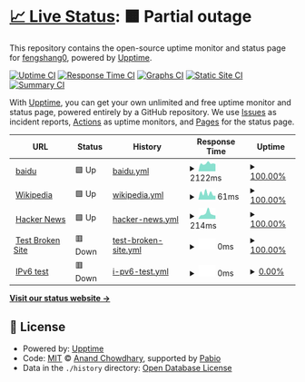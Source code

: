 # [📈 Live Status](https://demo.upptime.js.org): <!--live status--> **🟧 Partial outage**

This repository contains the open-source uptime monitor and status page for [fengshang0](https://demo.upptime.js.org), powered by [Upptime](https://github.com/upptime/upptime).

[![Uptime CI](https://github.com/fengshang0/upp/workflows/Uptime%20CI/badge.svg)](https://github.com/fengshang0/upp/actions?query=workflow%3A%22Uptime+CI%22)
[![Response Time CI](https://github.com/fengshang0/upp/workflows/Response%20Time%20CI/badge.svg)](https://github.com/fengshang0/upp/actions?query=workflow%3A%22Response+Time+CI%22)
[![Graphs CI](https://github.com/fengshang0/upp/workflows/Graphs%20CI/badge.svg)](https://github.com/fengshang0/upp/actions?query=workflow%3A%22Graphs+CI%22)
[![Static Site CI](https://github.com/fengshang0/upp/workflows/Static%20Site%20CI/badge.svg)](https://github.com/fengshang0/upp/actions?query=workflow%3A%22Static+Site+CI%22)
[![Summary CI](https://github.com/fengshang0/upp/workflows/Summary%20CI/badge.svg)](https://github.com/fengshang0/upp/actions?query=workflow%3A%22Summary+CI%22)

With [Upptime](https://upptime.js.org), you can get your own unlimited and free uptime monitor and status page, powered entirely by a GitHub repository. We use [Issues](https://github.com/fengshang0/upp/issues) as incident reports, [Actions](https://github.com/fengshang0/upp/actions) as uptime monitors, and [Pages](https://demo.upptime.js.org) for the status page.

<!--start: status pages-->
<!-- This summary is generated by Upptime (https://github.com/upptime/upptime) -->
<!-- Do not edit this manually, your changes will be overwritten -->
<!-- prettier-ignore -->
| URL | Status | History | Response Time | Uptime |
| --- | ------ | ------- | ------------- | ------ |
| <img alt="" src="https://icons.duckduckgo.com/ip3/www.baidu.com.ico" height="13"> [baidu](https://www.baidu.com) | 🟩 Up | [baidu.yml](https://github.com/fengshang0/upp/commits/HEAD/history/baidu.yml) | <details><summary><img alt="Response time graph" src="./graphs/baidu/response-time-week.png" height="20"> 2122ms</summary><br><a href="https://demo.upptime.js.org/history/baidu"><img alt="Response time 2250" src="https://img.shields.io/endpoint?url=https%3A%2F%2Fraw.githubusercontent.com%2Ffengshang0%2Fupp%2FHEAD%2Fapi%2Fbaidu%2Fresponse-time.json"></a><br><a href="https://demo.upptime.js.org/history/baidu"><img alt="24-hour response time 2833" src="https://img.shields.io/endpoint?url=https%3A%2F%2Fraw.githubusercontent.com%2Ffengshang0%2Fupp%2FHEAD%2Fapi%2Fbaidu%2Fresponse-time-day.json"></a><br><a href="https://demo.upptime.js.org/history/baidu"><img alt="7-day response time 2122" src="https://img.shields.io/endpoint?url=https%3A%2F%2Fraw.githubusercontent.com%2Ffengshang0%2Fupp%2FHEAD%2Fapi%2Fbaidu%2Fresponse-time-week.json"></a><br><a href="https://demo.upptime.js.org/history/baidu"><img alt="30-day response time 2236" src="https://img.shields.io/endpoint?url=https%3A%2F%2Fraw.githubusercontent.com%2Ffengshang0%2Fupp%2FHEAD%2Fapi%2Fbaidu%2Fresponse-time-month.json"></a><br><a href="https://demo.upptime.js.org/history/baidu"><img alt="1-year response time 2267" src="https://img.shields.io/endpoint?url=https%3A%2F%2Fraw.githubusercontent.com%2Ffengshang0%2Fupp%2FHEAD%2Fapi%2Fbaidu%2Fresponse-time-year.json"></a></details> | <details><summary><a href="https://demo.upptime.js.org/history/baidu">100.00%</a></summary><a href="https://demo.upptime.js.org/history/baidu"><img alt="All-time uptime 99.92%" src="https://img.shields.io/endpoint?url=https%3A%2F%2Fraw.githubusercontent.com%2Ffengshang0%2Fupp%2FHEAD%2Fapi%2Fbaidu%2Fuptime.json"></a><br><a href="https://demo.upptime.js.org/history/baidu"><img alt="24-hour uptime 100.00%" src="https://img.shields.io/endpoint?url=https%3A%2F%2Fraw.githubusercontent.com%2Ffengshang0%2Fupp%2FHEAD%2Fapi%2Fbaidu%2Fuptime-day.json"></a><br><a href="https://demo.upptime.js.org/history/baidu"><img alt="7-day uptime 100.00%" src="https://img.shields.io/endpoint?url=https%3A%2F%2Fraw.githubusercontent.com%2Ffengshang0%2Fupp%2FHEAD%2Fapi%2Fbaidu%2Fuptime-week.json"></a><br><a href="https://demo.upptime.js.org/history/baidu"><img alt="30-day uptime 100.00%" src="https://img.shields.io/endpoint?url=https%3A%2F%2Fraw.githubusercontent.com%2Ffengshang0%2Fupp%2FHEAD%2Fapi%2Fbaidu%2Fuptime-month.json"></a><br><a href="https://demo.upptime.js.org/history/baidu"><img alt="1-year uptime 99.91%" src="https://img.shields.io/endpoint?url=https%3A%2F%2Fraw.githubusercontent.com%2Ffengshang0%2Fupp%2FHEAD%2Fapi%2Fbaidu%2Fuptime-year.json"></a></details>
| <img alt="" src="https://icons.duckduckgo.com/ip3/en.wikipedia.org.ico" height="13"> [Wikipedia](https://en.wikipedia.org) | 🟩 Up | [wikipedia.yml](https://github.com/fengshang0/upp/commits/HEAD/history/wikipedia.yml) | <details><summary><img alt="Response time graph" src="./graphs/wikipedia/response-time-week.png" height="20"> 61ms</summary><br><a href="https://demo.upptime.js.org/history/wikipedia"><img alt="Response time 228" src="https://img.shields.io/endpoint?url=https%3A%2F%2Fraw.githubusercontent.com%2Ffengshang0%2Fupp%2FHEAD%2Fapi%2Fwikipedia%2Fresponse-time.json"></a><br><a href="https://demo.upptime.js.org/history/wikipedia"><img alt="24-hour response time 65" src="https://img.shields.io/endpoint?url=https%3A%2F%2Fraw.githubusercontent.com%2Ffengshang0%2Fupp%2FHEAD%2Fapi%2Fwikipedia%2Fresponse-time-day.json"></a><br><a href="https://demo.upptime.js.org/history/wikipedia"><img alt="7-day response time 61" src="https://img.shields.io/endpoint?url=https%3A%2F%2Fraw.githubusercontent.com%2Ffengshang0%2Fupp%2FHEAD%2Fapi%2Fwikipedia%2Fresponse-time-week.json"></a><br><a href="https://demo.upptime.js.org/history/wikipedia"><img alt="30-day response time 116" src="https://img.shields.io/endpoint?url=https%3A%2F%2Fraw.githubusercontent.com%2Ffengshang0%2Fupp%2FHEAD%2Fapi%2Fwikipedia%2Fresponse-time-month.json"></a><br><a href="https://demo.upptime.js.org/history/wikipedia"><img alt="1-year response time 226" src="https://img.shields.io/endpoint?url=https%3A%2F%2Fraw.githubusercontent.com%2Ffengshang0%2Fupp%2FHEAD%2Fapi%2Fwikipedia%2Fresponse-time-year.json"></a></details> | <details><summary><a href="https://demo.upptime.js.org/history/wikipedia">100.00%</a></summary><a href="https://demo.upptime.js.org/history/wikipedia"><img alt="All-time uptime 100.00%" src="https://img.shields.io/endpoint?url=https%3A%2F%2Fraw.githubusercontent.com%2Ffengshang0%2Fupp%2FHEAD%2Fapi%2Fwikipedia%2Fuptime.json"></a><br><a href="https://demo.upptime.js.org/history/wikipedia"><img alt="24-hour uptime 100.00%" src="https://img.shields.io/endpoint?url=https%3A%2F%2Fraw.githubusercontent.com%2Ffengshang0%2Fupp%2FHEAD%2Fapi%2Fwikipedia%2Fuptime-day.json"></a><br><a href="https://demo.upptime.js.org/history/wikipedia"><img alt="7-day uptime 100.00%" src="https://img.shields.io/endpoint?url=https%3A%2F%2Fraw.githubusercontent.com%2Ffengshang0%2Fupp%2FHEAD%2Fapi%2Fwikipedia%2Fuptime-week.json"></a><br><a href="https://demo.upptime.js.org/history/wikipedia"><img alt="30-day uptime 100.00%" src="https://img.shields.io/endpoint?url=https%3A%2F%2Fraw.githubusercontent.com%2Ffengshang0%2Fupp%2FHEAD%2Fapi%2Fwikipedia%2Fuptime-month.json"></a><br><a href="https://demo.upptime.js.org/history/wikipedia"><img alt="1-year uptime 100.00%" src="https://img.shields.io/endpoint?url=https%3A%2F%2Fraw.githubusercontent.com%2Ffengshang0%2Fupp%2FHEAD%2Fapi%2Fwikipedia%2Fuptime-year.json"></a></details>
| <img alt="" src="https://icons.duckduckgo.com/ip3/news.ycombinator.com.ico" height="13"> [Hacker News](https://news.ycombinator.com) | 🟩 Up | [hacker-news.yml](https://github.com/fengshang0/upp/commits/HEAD/history/hacker-news.yml) | <details><summary><img alt="Response time graph" src="./graphs/hacker-news/response-time-week.png" height="20"> 214ms</summary><br><a href="https://demo.upptime.js.org/history/hacker-news"><img alt="Response time 319" src="https://img.shields.io/endpoint?url=https%3A%2F%2Fraw.githubusercontent.com%2Ffengshang0%2Fupp%2FHEAD%2Fapi%2Fhacker-news%2Fresponse-time.json"></a><br><a href="https://demo.upptime.js.org/history/hacker-news"><img alt="24-hour response time 503" src="https://img.shields.io/endpoint?url=https%3A%2F%2Fraw.githubusercontent.com%2Ffengshang0%2Fupp%2FHEAD%2Fapi%2Fhacker-news%2Fresponse-time-day.json"></a><br><a href="https://demo.upptime.js.org/history/hacker-news"><img alt="7-day response time 214" src="https://img.shields.io/endpoint?url=https%3A%2F%2Fraw.githubusercontent.com%2Ffengshang0%2Fupp%2FHEAD%2Fapi%2Fhacker-news%2Fresponse-time-week.json"></a><br><a href="https://demo.upptime.js.org/history/hacker-news"><img alt="30-day response time 261" src="https://img.shields.io/endpoint?url=https%3A%2F%2Fraw.githubusercontent.com%2Ffengshang0%2Fupp%2FHEAD%2Fapi%2Fhacker-news%2Fresponse-time-month.json"></a><br><a href="https://demo.upptime.js.org/history/hacker-news"><img alt="1-year response time 322" src="https://img.shields.io/endpoint?url=https%3A%2F%2Fraw.githubusercontent.com%2Ffengshang0%2Fupp%2FHEAD%2Fapi%2Fhacker-news%2Fresponse-time-year.json"></a></details> | <details><summary><a href="https://demo.upptime.js.org/history/hacker-news">100.00%</a></summary><a href="https://demo.upptime.js.org/history/hacker-news"><img alt="All-time uptime 100.00%" src="https://img.shields.io/endpoint?url=https%3A%2F%2Fraw.githubusercontent.com%2Ffengshang0%2Fupp%2FHEAD%2Fapi%2Fhacker-news%2Fuptime.json"></a><br><a href="https://demo.upptime.js.org/history/hacker-news"><img alt="24-hour uptime 100.00%" src="https://img.shields.io/endpoint?url=https%3A%2F%2Fraw.githubusercontent.com%2Ffengshang0%2Fupp%2FHEAD%2Fapi%2Fhacker-news%2Fuptime-day.json"></a><br><a href="https://demo.upptime.js.org/history/hacker-news"><img alt="7-day uptime 100.00%" src="https://img.shields.io/endpoint?url=https%3A%2F%2Fraw.githubusercontent.com%2Ffengshang0%2Fupp%2FHEAD%2Fapi%2Fhacker-news%2Fuptime-week.json"></a><br><a href="https://demo.upptime.js.org/history/hacker-news"><img alt="30-day uptime 100.00%" src="https://img.shields.io/endpoint?url=https%3A%2F%2Fraw.githubusercontent.com%2Ffengshang0%2Fupp%2FHEAD%2Fapi%2Fhacker-news%2Fuptime-month.json"></a><br><a href="https://demo.upptime.js.org/history/hacker-news"><img alt="1-year uptime 99.99%" src="https://img.shields.io/endpoint?url=https%3A%2F%2Fraw.githubusercontent.com%2Ffengshang0%2Fupp%2FHEAD%2Fapi%2Fhacker-news%2Fuptime-year.json"></a></details>
| <img alt="" src="https://icons.duckduckgo.com/ip3/thissitedoesnotexist.koj.co.ico" height="13"> [Test Broken Site](https://thissitedoesnotexist.koj.co) | 🟥 Down | [test-broken-site.yml](https://github.com/fengshang0/upp/commits/HEAD/history/test-broken-site.yml) | <details><summary><img alt="Response time graph" src="./graphs/test-broken-site/response-time-week.png" height="20"> 0ms</summary><br><a href="https://demo.upptime.js.org/history/test-broken-site"><img alt="Response time 0" src="https://img.shields.io/endpoint?url=https%3A%2F%2Fraw.githubusercontent.com%2Ffengshang0%2Fupp%2FHEAD%2Fapi%2Ftest-broken-site%2Fresponse-time.json"></a><br><a href="https://demo.upptime.js.org/history/test-broken-site"><img alt="24-hour response time 0" src="https://img.shields.io/endpoint?url=https%3A%2F%2Fraw.githubusercontent.com%2Ffengshang0%2Fupp%2FHEAD%2Fapi%2Ftest-broken-site%2Fresponse-time-day.json"></a><br><a href="https://demo.upptime.js.org/history/test-broken-site"><img alt="7-day response time 0" src="https://img.shields.io/endpoint?url=https%3A%2F%2Fraw.githubusercontent.com%2Ffengshang0%2Fupp%2FHEAD%2Fapi%2Ftest-broken-site%2Fresponse-time-week.json"></a><br><a href="https://demo.upptime.js.org/history/test-broken-site"><img alt="30-day response time 0" src="https://img.shields.io/endpoint?url=https%3A%2F%2Fraw.githubusercontent.com%2Ffengshang0%2Fupp%2FHEAD%2Fapi%2Ftest-broken-site%2Fresponse-time-month.json"></a><br><a href="https://demo.upptime.js.org/history/test-broken-site"><img alt="1-year response time 0" src="https://img.shields.io/endpoint?url=https%3A%2F%2Fraw.githubusercontent.com%2Ffengshang0%2Fupp%2FHEAD%2Fapi%2Ftest-broken-site%2Fresponse-time-year.json"></a></details> | <details><summary><a href="https://demo.upptime.js.org/history/test-broken-site">100.00%</a></summary><a href="https://demo.upptime.js.org/history/test-broken-site"><img alt="All-time uptime 100.00%" src="https://img.shields.io/endpoint?url=https%3A%2F%2Fraw.githubusercontent.com%2Ffengshang0%2Fupp%2FHEAD%2Fapi%2Ftest-broken-site%2Fuptime.json"></a><br><a href="https://demo.upptime.js.org/history/test-broken-site"><img alt="24-hour uptime 100.00%" src="https://img.shields.io/endpoint?url=https%3A%2F%2Fraw.githubusercontent.com%2Ffengshang0%2Fupp%2FHEAD%2Fapi%2Ftest-broken-site%2Fuptime-day.json"></a><br><a href="https://demo.upptime.js.org/history/test-broken-site"><img alt="7-day uptime 100.00%" src="https://img.shields.io/endpoint?url=https%3A%2F%2Fraw.githubusercontent.com%2Ffengshang0%2Fupp%2FHEAD%2Fapi%2Ftest-broken-site%2Fuptime-week.json"></a><br><a href="https://demo.upptime.js.org/history/test-broken-site"><img alt="30-day uptime 100.00%" src="https://img.shields.io/endpoint?url=https%3A%2F%2Fraw.githubusercontent.com%2Ffengshang0%2Fupp%2FHEAD%2Fapi%2Ftest-broken-site%2Fuptime-month.json"></a><br><a href="https://demo.upptime.js.org/history/test-broken-site"><img alt="1-year uptime 100.00%" src="https://img.shields.io/endpoint?url=https%3A%2F%2Fraw.githubusercontent.com%2Ffengshang0%2Fupp%2FHEAD%2Fapi%2Ftest-broken-site%2Fuptime-year.json"></a></details>
| <img alt="" src="https://icons.duckduckgo.com/ip3/null.ico" height="13"> [IPv6 test](forwardemail.net) | 🟥 Down | [i-pv6-test.yml](https://github.com/fengshang0/upp/commits/HEAD/history/i-pv6-test.yml) | <details><summary><img alt="Response time graph" src="./graphs/i-pv6-test/response-time-week.png" height="20"> 0ms</summary><br><a href="https://demo.upptime.js.org/history/i-pv6-test"><img alt="Response time 9" src="https://img.shields.io/endpoint?url=https%3A%2F%2Fraw.githubusercontent.com%2Ffengshang0%2Fupp%2FHEAD%2Fapi%2Fi-pv6-test%2Fresponse-time.json"></a><br><a href="https://demo.upptime.js.org/history/i-pv6-test"><img alt="24-hour response time 0" src="https://img.shields.io/endpoint?url=https%3A%2F%2Fraw.githubusercontent.com%2Ffengshang0%2Fupp%2FHEAD%2Fapi%2Fi-pv6-test%2Fresponse-time-day.json"></a><br><a href="https://demo.upptime.js.org/history/i-pv6-test"><img alt="7-day response time 0" src="https://img.shields.io/endpoint?url=https%3A%2F%2Fraw.githubusercontent.com%2Ffengshang0%2Fupp%2FHEAD%2Fapi%2Fi-pv6-test%2Fresponse-time-week.json"></a><br><a href="https://demo.upptime.js.org/history/i-pv6-test"><img alt="30-day response time 0" src="https://img.shields.io/endpoint?url=https%3A%2F%2Fraw.githubusercontent.com%2Ffengshang0%2Fupp%2FHEAD%2Fapi%2Fi-pv6-test%2Fresponse-time-month.json"></a><br><a href="https://demo.upptime.js.org/history/i-pv6-test"><img alt="1-year response time 0" src="https://img.shields.io/endpoint?url=https%3A%2F%2Fraw.githubusercontent.com%2Ffengshang0%2Fupp%2FHEAD%2Fapi%2Fi-pv6-test%2Fresponse-time-year.json"></a></details> | <details><summary><a href="https://demo.upptime.js.org/history/i-pv6-test">0.00%</a></summary><a href="https://demo.upptime.js.org/history/i-pv6-test"><img alt="All-time uptime 0.70%" src="https://img.shields.io/endpoint?url=https%3A%2F%2Fraw.githubusercontent.com%2Ffengshang0%2Fupp%2FHEAD%2Fapi%2Fi-pv6-test%2Fuptime.json"></a><br><a href="https://demo.upptime.js.org/history/i-pv6-test"><img alt="24-hour uptime 0.00%" src="https://img.shields.io/endpoint?url=https%3A%2F%2Fraw.githubusercontent.com%2Ffengshang0%2Fupp%2FHEAD%2Fapi%2Fi-pv6-test%2Fuptime-day.json"></a><br><a href="https://demo.upptime.js.org/history/i-pv6-test"><img alt="7-day uptime 0.00%" src="https://img.shields.io/endpoint?url=https%3A%2F%2Fraw.githubusercontent.com%2Ffengshang0%2Fupp%2FHEAD%2Fapi%2Fi-pv6-test%2Fuptime-week.json"></a><br><a href="https://demo.upptime.js.org/history/i-pv6-test"><img alt="30-day uptime 7.96%" src="https://img.shields.io/endpoint?url=https%3A%2F%2Fraw.githubusercontent.com%2Ffengshang0%2Fupp%2FHEAD%2Fapi%2Fi-pv6-test%2Fuptime-month.json"></a><br><a href="https://demo.upptime.js.org/history/i-pv6-test"><img alt="1-year uptime 0.00%" src="https://img.shields.io/endpoint?url=https%3A%2F%2Fraw.githubusercontent.com%2Ffengshang0%2Fupp%2FHEAD%2Fapi%2Fi-pv6-test%2Fuptime-year.json"></a></details>

<!--end: status pages-->

[**Visit our status website →**](https://demo.upptime.js.org)

## 📄 License

- Powered by: [Upptime](https://github.com/upptime/upptime)
- Code: [MIT](./LICENSE) © [Anand Chowdhary](https://anandchowdhary.com), supported by [Pabio](https://pabio.com)
- Data in the `./history` directory: [Open Database License](https://opendatacommons.org/licenses/odbl/1-0/)
